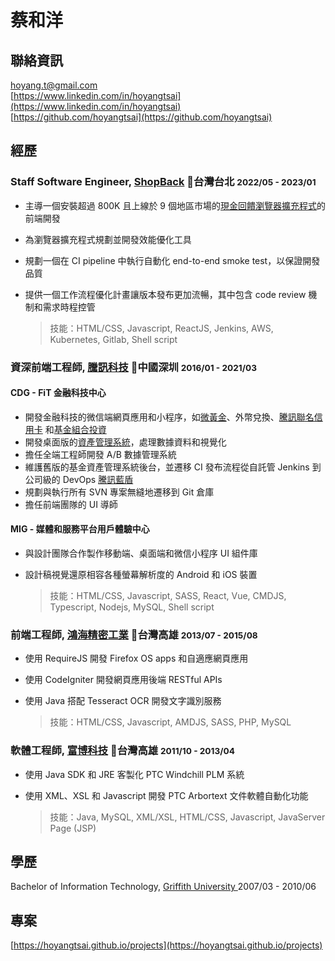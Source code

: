 # 蔡和洋

## 聯絡資訊

<i class="fas fa-envelope-square fa-lg"></i> [hoyang.t@gmail.com](mailto:hoyang.t@gmail.com)<br/>
<i class="fab fa-linkedin fa-lg"></i> [https://www.linkedin.com/in/hoyangtsai](https://www.linkedin.com/in/hoyangtsai)<br/>
<i class="fab fa-github-square fa-lg"></i> [https://github.com/hoyangtsai](https://github.com/hoyangtsai)<br/>

## 經歷

### Staff Software Engineer, <a href="https://corporate.shopback.com" target="_blank">ShopBack</a> 📍台灣台北 <small><time class="term">2022/05 - 2023/01</time></small>

- 主導一個安裝超過 800K 且上線於 9 個地區市場的[現金回饋瀏覽器擴充程式](https://chrome.google.com/webstore/detail/shopback-button-cashback/djjjmdgomejlopjnccoejdhgjmiappap)的前端開發
- 為瀏覽器擴充程式規劃並開發效能優化工具
- 規劃一個在 CI pipeline 中執行自動化 end-to-end smoke test，以保證開發品質
- 提供一個工作流程優化計畫讓版本發布更加流暢，其中包含 code review 機制和需求時程控管

  >技能：HTML/CSS, Javascript, ReactJS, Jenkins, AWS, Kubernetes, Gitlab, Shell script

### 資深前端工程師, <a href="https://www.tencent.com" target="_blank">騰訊科技</a> 📍中國深圳 <small><time class="term">2016/01 - 2021/03</time></small>

#### CDG - FiT 金融科技中心

- 開發金融科技的微信端網頁應用和小程序，如[微黃金](https://hoyangtsai.github.io/projects/#gold-investment)、外幣兌換、[騰訊聯名信用卡](https://hoyangtsai.github.io/projects/#tencent-co-branded-credit-card) 和[基金組合投資](https://hoyangtsai.github.io/projects/#fund-portfolio-investment)
- 開發桌面版的[資產管理系統](https://hoyangtsai.github.io/projects/#fund-asset-management-system)，處理數據資料和視覺化
- 擔任全端工程師開發 A/B 數據管理系統
- 維護舊版的基金資產管理系統後台，並遷移 CI 發布流程從自託管 Jenkins 到公司級的 DevOps [騰訊藍盾](https://github.com/Tencent/bk-ci)
- 規劃與執行所有 SVN 專案無縫地遷移到 Git 倉庫
- 擔任前端團隊的 UI 導師

#### MIG - 媒體和服務平台用戶體驗中心

- 與設計團隊合作製作移動端、桌面端和微信小程序 UI 組件庫
- 設計稿視覺還原相容各種螢幕解析度的 Android 和 iOS 裝置

  >技能：HTML/CSS, Javascript, SASS, React, Vue, CMDJS, Typescript, Nodejs, MySQL, Shell script

### 前端工程師, <a href="https://www.foxconn.com" target="_blank">鴻海精密工業</a> 📍台灣高雄 <small><time class="term">2013/07 - 2015/08</time></small>

- 使用 RequireJS 開發 Firefox OS apps 和自適應網頁應用
- 使用 CodeIgniter 開發網頁應用後端 RESTful APIs
- 使用 Java 搭配 Tesseract OCR 開發文字識別服務

  >技能：HTML/CSS, Javascript, AMDJS, SASS, PHP, MySQL

### 軟體工程師, <a href="http://www.hismax.com.tw" target="_blank">富博科技</a> 📍台灣高雄 <small><time class="term">2011/10 - 2013/04</time></small>

- 使用 Java SDK 和 JRE 客製化 PTC Windchill PLM 系統
- 使用 XML、XSL 和 Javascript 開發 PTC Arbortext 文件軟體自動化功能

  >技能：Java, MySQL, XML/XSL, HTML/CSS, Javascript, JavaServer Page (JSP)

## 學歷

<i class="fas fa-graduation-cap fa-log"></i> Bachelor of Information Technology, <a href="https://www.griffith.edu.au" target="_blank">Griffith University </a> <time class="term">2007/03 - 2010/06</time>

## 專案

[https://hoyangtsai.github.io/projects](https://hoyangtsai.github.io/projects)
